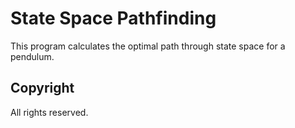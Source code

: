 # State Space Pathfinding
This program calculates the optimal path through state space for a pendulum.
## Copyright
All rights reserved.
